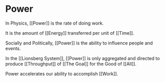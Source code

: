 # Power
In Physics, [[Power]] is the rate of doing work. 

It is the amount of [[Energy]] transferred per unit of [[Time]].  

Socially and Politically, [[Power]] is the ability to influence people and events. 

In the [[Lionsberg System]], [[Power]] is only aggregated and directed to produce [[Throughput]] of [[The Goal]] for the Good of [[All]]. 

Power accelerates our ability to accomplish [[Work]]. 
